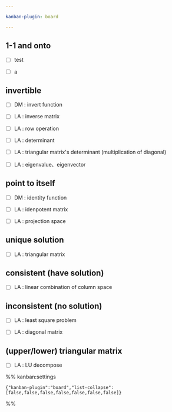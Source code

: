 ```yaml
---

kanban-plugin: board

---
```


## 1-1 and onto

- [ ] test
- [ ] a


## invertible

- [ ] DM : invert function
- [ ] LA : inverse matrix
- [ ] LA : row operation
- [ ] LA : determinant
- [ ] LA : triangular matrix's determinant (multiplication of diagonal)
- [ ] LA : eigenvalue、eigenvector


## point to itself

- [ ] DM : identity function
- [ ] LA : idenpotent matrix
- [ ] LA : projection space


## unique solution

- [ ] LA : triangular matrix


## consistent (have solution)

- [ ] LA : linear combination of column space


## inconsistent (no solution)

- [ ] LA : least square problem
- [ ] LA : diagonal matrix


## (upper/lower) triangular matrix

- [ ] LA : LU decompose




%% kanban:settings
```
{"kanban-plugin":"board","list-collapse":[false,false,false,false,false,false,false]}
```
%%